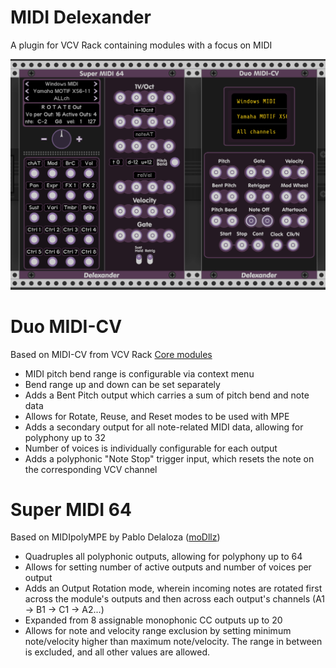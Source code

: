 # MIDI Delexander
A plugin for VCV Rack containing modules with a focus on MIDI

![MIDI-Delexander](https://github.com/anlexmatos/MIDI-Delexander/blob/master/MIDI-Delexander.PNG)

# Duo MIDI-CV
Based on MIDI-CV from VCV Rack [Core modules](https://github.com/VCVRack/Rack/tree/v1/src/core)
* MIDI pitch bend range is configurable via context menu
* Bend range up and down can be set separately
* Adds a Bent Pitch output which carries a sum of pitch bend and note data
* Allows for Rotate, Reuse, and Reset modes to be used with MPE
* Adds a secondary output for all note-related MIDI data, allowing for polyphony up to 32
* Number of voices is individually configurable for each output
* Adds a polyphonic "Note Stop" trigger input, which resets the note on the corresponding VCV channel

# Super MIDI 64
Based on MIDIpolyMPE by Pablo Delaloza ([moDllz](https://github.com/dllmusic/moDllz))
* Quadruples all polyphonic outputs, allowing for polyphony up to 64
* Allows for setting number of active outputs and number of voices per output
* Adds an Output Rotation mode, wherein incoming notes are rotated first across the module's outputs and then across each output's channels (A1 -> B1 -> C1 -> A2...)
* Expanded from 8 assignable monophonic CC outputs up to 20
* Allows for note and velocity range exclusion by setting minimum note/velocity higher than maximum note/velocity. The range in between is excluded, and all other values are allowed.
